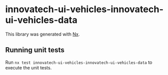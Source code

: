 # innovatech-ui-vehicles-innovatech-ui-vehicles-data

This library was generated with [Nx](https://nx.dev).

## Running unit tests

Run `nx test innovatech-ui-vehicles-innovatech-ui-vehicles-data` to execute the unit tests.
